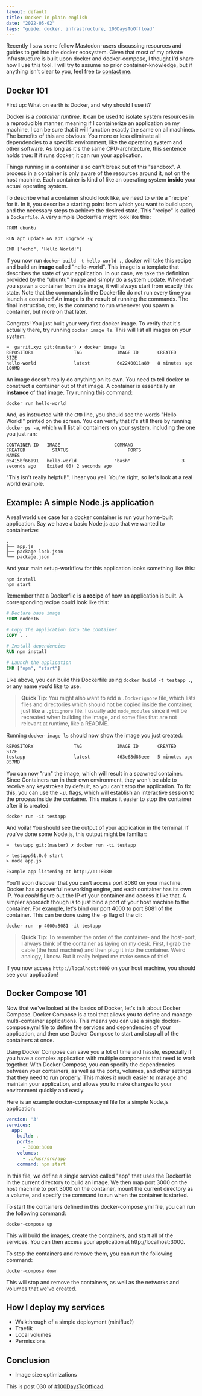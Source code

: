 ```yaml
---
layout: default
title: Docker in plain english
date: "2022-05-02"
tags: "guide, docker, infrastructure, 100DaysToOffload"
---
```


Recently I saw some fellow Mastodon-users discussing resources and guides to get
into the docker ecosystem. Given that most of my private infrastructure is built
upon docker and docker-compose, I thought I'd share how **I** use this tool. I
will try to assume no prior container-knowledge, but if anything isn't clear to
you, feel free to [contact me](/contact).

## Docker 101

First up: What on earth is Docker, and why should I use it?

Docker is a _container runtime_. It can be used to isolate system resources in a
reproducible manner, meaning if I containerize an application on my machine, I
can be sure that it will function exactly the same on all machines. The benefits
of this are obvious: You more or less eliminate all dependencies to a specific
environment, like the operating system and other software. As long as it's the
same CPU-architecture, this sentence holds true: If it runs docker, it can run
your application.

Things running in a container also can't break out of this "sandbox". A process
in a container is only aware of the resources around it, not on the host
machine. Each container is kind of like an operating system **inside** your
actual operating system.

To describe what a container should look like, we need to write a "recipe" for
it. In it, you describe a starting point from which you want to build upon, and
the necessary steps to achieve the desired state. This "recipe" is called a
`Dockerfile`. A very simple Dockerfile might look like this:

```
FROM ubuntu

RUN apt update && apt upgrade -y

CMD ["echo", "Hello World!"]
```

If you now run `docker build -t hello-world .`, docker will take this recipe and
build an **image** called "hello-world". This image is a template that describes
the state of your application. In our case, we take the definition provided by
the "ubuntu" image and simply do a system update. Whenever you spawn a container
from this image, it will always start from exactly this state. Note that the
commands in the Dockerfile do not run every time you launch a container! An
image is the **result** of running the commands. The final instruction, `CMD`,
is the command to run whenever you spawn a container, but more on that later.

Congrats! You just built your very first docker image. To verify that it's
actually there, try running `docker image ls`. This will list all images on your
system:

```
➜  garrit.xyz git:(master) ✗ docker image ls
REPOSITORY               TAG             IMAGE ID       CREATED          SIZE
hello-world              latest          6e2240011a89   8 minutes ago    109MB
```

An image doesn't really do anything on its own. You need to tell docker to
construct a container out of that image. A container is essentially an
**instance** of that image. Try running this command:

```
docker run hello-world
```

And, as instructed with the `CMD` line, you should see the words "Hello World!"
printed on the screen. You can verify that it's still there by running `docker ps -a`, which will list all containers on your system, including the one you
just ran:

```
CONTAINER ID   IMAGE                    COMMAND                  CREATED          STATUS                      PORTS                                            NAMES
05415bf66a91   hello-world              "bash"                   3 seconds ago    Exited (0) 2 seconds ago
```

"This isn't really helpful!", I hear you yell. You're right, so let's look at a
real world example.

## Example: A simple Node.js application

A real world use case for a docker container is run your home-built application.
Say we have a basic Node.js app that we wanted to containerize:

```
.
├── app.js
├── package-lock.json
└── package.json
```

And your main setup-workflow for this application looks something like this:

```
npm install
npm start
```

Remember that a Dockerfile is a **recipe** of how an application is built. A
corresponding recipe could look like this:

```Dockerfile
# Declare base image
FROM node:16

# Copy the application into the container
COPY . .

# Install dependencies
RUN npm install

# Launch the application
CMD ["npm", "start"]
```

Like above, you can build this Dockerfile using `docker build -t testapp .`, or
any name you'd like to use.

> **Quick Tip**: You might also want to add a `.Dockerignore` file, which lists
> files and directories which should not be copied inside the container, just like
> a `.gitignore` file. I usually add `node_modules` since it will be recreated
> when building the image, and some files that are not relevant at runtime, like a
> README.

Running `docker image ls` should now show the image you just created:

```
REPOSITORY               TAG             IMAGE ID       CREATED             SIZE
testapp                  latest          463e68d86eee   5 minutes ago       857MB
```

You can now "run" the image, which will result in a spawned container. Since
Containers run in their own environment, they won't be able to receive any
keystrokes by default, so you can't stop the application. To fix this, you can
use the `-it` flags, which will establish an interactive session to the process
inside the container. This makes it easier to stop the container after it is
created:

```
docker run -it testapp
```

And voila! You should see the output of your application in the terminal. If
you've done some Node.js, this output might be familiar:

```
➜  testapp git:(master) ✗ docker run -ti testapp

> testapp@1.0.0 start
> node app.js

Example app listening at http://:::8080
```

You'll soon discover that you can't access port 8080 on your machine. Docker has
a powerful networking engine, and each container has its own IP. You _could_
figure out the IP of your container and access it like that. A simpler approach
though is to just bind a port of your host machine to the container. For
example, let's bind our port 4000 to port 8081 of the container. This can be
done using the `-p` flag of the cli:

```
docker run -p 4000:8081 -it testapp
```

> **Quick Tip**: To remember the order of the container- and the host-port, I
> always think of the container as laying on my desk. First, I grab the cable (the
> host machine) and then plug it into the container. Weird analogy, I know. But it
> really helped me make sense of this!

If you now access `http://localhost:4000` on your host machine, you should see
your application!

## Docker Compose 101

Now that we've looked at the basics of Docker, let's talk about Docker Compose.
Docker Compose is a tool that allows you to define and manage multi-container
applications. This means you can use a single docker-compose.yml file to define
the services and dependencies of your application, and then use Docker Compose
to start and stop all of the containers at once.

Using Docker Compose can save you a lot of time and hassle, especially if you
have a complex application with multiple components that need to work together.
With Docker Compose, you can specify the dependencies between your containers,
as well as the ports, volumes, and other settings that they need to run
properly. This makes it much easier to manage and maintain your application, and
allows you to make changes to your environment quickly and easily.

Here is an example docker-compose.yml file for a simple Node.js application:

```yaml
version: '3'
services:
  app:
    build: .
    ports:
      - 3000:3000
    volumes:
      - .:/usr/src/app
    command: npm start
```

In this file, we define a single service called "app" that uses the Dockerfile
in the current directory to build an image. We then map port 3000 on the host
machine to port 3000 on the container, mount the current directory as a volume,
and specify the command to run when the container is started.

To start the containers defined in this docker-compose.yml file, you can run the following command:

```
docker-compose up
```

This will build the images, create the containers, and start all of the
services. You can then access your application at http://localhost:3000.

To stop the containers and remove them, you can run the following command:

```
docker-compose down
```

This will stop and remove the containers, as well as the networks and volumes
that we've created.

## How I deploy my services

- Walkthrough of a simple deployment (miniflux?)
- Traefik
- Local volumes
- Permissions

## Conclusion

- Image size optimizations

This is post 030 of [#100DaysToOffload](https://100daystooffload.com/).
